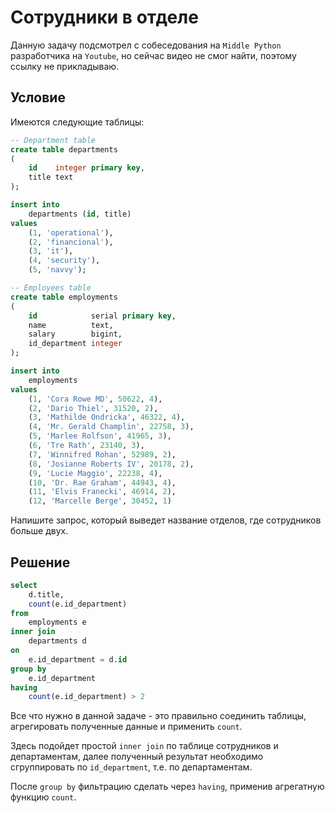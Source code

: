 # Сотрудники в отделе

Данную задачу подсмотрел с собеседования на `Middle Python` разработчика на `Youtube`, но сейчас видео не смог найти, поэтому ссылку не прикладываю.

## Условие

Имеются следующие таблицы:

```sql
-- Department table
create table departments
(
    id    integer primary key,
    title text
);

insert into 
    departments (id, title)
values 
    (1, 'operational'),
    (2, 'financional'),
    (3, 'it'),
    (4, 'security'),
    (5, 'navvy');

-- Employees table
create table employments
(
    id            serial primary key,
    name          text,
    salary        bigint,
    id_department integer
);

insert into
    employments
values
    (1, 'Cora Rowe MD', 50622, 4),
    (2, 'Dario Thiel', 31520, 2),
    (3, 'Mathilde Ondricka', 46322, 4),
    (4, 'Mr. Gerald Champlin', 22758, 3),
    (5, 'Marlee Rolfson', 41965, 3),
    (6, 'Tre Rath', 23140, 3),
    (7, 'Winnifred Rohan', 52989, 2),
    (8, 'Josianne Roberts IV', 20178, 2),
    (9, 'Lucie Maggio', 22238, 4),
    (10, 'Dr. Rae Graham', 44943, 4),
    (11, 'Elvis Franecki', 46914, 2),
    (12, 'Marcelle Berge', 30452, 1)
```

Напишите запрос, который выведет название отделов, где сотрудников больше двух.

## Решение

```sql
select 
    d.title,
    count(e.id_department)
from 
    employments e
inner join
    departments d
on
    e.id_department = d.id
group by
    e.id_department
having 
    count(e.id_department) > 2
```

Все что нужно в данной задаче - это правильно соединить таблицы, агрегировать полученные данные и применить `count`.

Здесь подойдет простой `inner join` по таблице сотрудников и департаментам, далее полученный результат необходимо сгруппировать по `id_department`, т.е. по департаментам.

После `group by` фильтрацию сделать через `having`, применив агрегатную функцию `count`.
